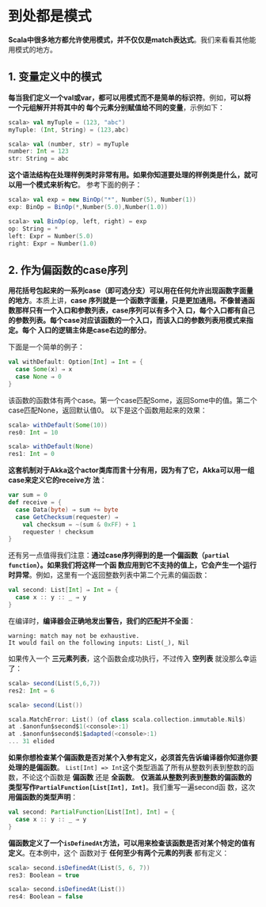 到处都是模式
===================================================================================
**Scala中很多地方都允许使用模式，并不仅仅是match表达式**。我们来看看其他能用模式的地方。

## 1. 变量定义中的模式
**每当我们定义一个val或var，都可以用模式而不是简单的标识符**。例如，**可以将一个元组解开并将其中的
每个元素分别赋值给不同的变量**，示例如下：
```scala
scala> val myTuple = (123, "abc")
myTuple: (Int, String) = (123,abc)

scala> val (number, str) = myTuple
number: Int = 123
str: String = abc
```
**这个语法结构在处理样例类时非常有用。如果你知道要处理的样例类是什么，就可以用一个模式来析构它**。
参考下面的例子：
```scala
scala> val exp = new BinOp("*", Number(5), Number(1))
exp: BinOp = BinOp(*,Number(5.0),Number(1.0))

scala> val BinOp(op, left, right) = exp
op: String = *
left: Expr = Number(5.0)
right: Expr = Number(1.0)
```

## 2. 作为偏函数的case序列
**用花括号包起来的一系列case（即可选分支）可以用在任何允许出现函数字面量的地方**。本质上讲，**case
序列就是一个函数字面量，只是更加通用。不像普通函数那样只有一个入口和参数列表，case序列可以有多个入
口，每个入口都有自己的参数列表。每个case对应该函数的一个入口，而该入口的参数列表用模式来指定。每个
入口的逻辑主体是case右边的部分**。

下面是一个简单的例子：
```scala
val withDefault: Option[Int] ⇒ Int = {
  case Some(x) ⇒ x
  case None ⇒ 0
}
```
该函数的函数体有两个case。第一个case匹配Some，返回Some中的值。第二个case匹配None，返回默认值0。
以下是这个函数用起来的效果：
```scala
scala> withDefault(Some(10))
res0: Int = 10

scala> withDefault(None)
res1: Int = 0
```
**这套机制对于Akka这个actor类库而言十分有用，因为有了它，Akka可以用一组case来定义它的receive方
法**：
```scala
var sum = 0
def receive = {
  case Data(byte) ⇒ sum += byte
  case GetChecksum(requester) ⇒
    val checksum = ~(sum & 0xFF) + 1
    requester ! checksum
}
```
还有另一点值得我们注意：**通过case序列得到的是一个偏函数（`partial function`）。如果我们将这样一个函
数应用到它不支持的值上，它会产生一个运行时异常**。例如，这里有一个返回整数列表中第二个元素的偏函数：
```scala
val second: List[Int] ⇒ Int = {
  case x :: y :: _ ⇒ y
}
```
在编译时，**编译器会正确地发出警告，我们的匹配并不全面**：
```
warning: match may not be exhaustive.
It would fail on the following inputs: List(_), Nil
```
如果传入一个 **三元素列表**，这个函数会成功执行，不过传入 **空列表** 就没那么幸运了：
```scala
scala> second(List(5,6,7))
res2: Int = 6

scala> second(List())

scala.MatchError: List() (of class scala.collection.immutable.Nil$)
at .$anonfun$second$1(<console>:1)
at .$anonfun$second$1$adapted(<console>:1)
... 31 elided
```
**如果你想检查某个偏函数是否对某个入参有定义，必须首先告诉编译器你知道你要处理的是偏函数**。
`List[Int] => Int`这个类型涵盖了所有从整数列表到整数的函数，不论这个函数是 **偏函数** 还是 **全函数**。
**仅涵盖从整数列表到整数的偏函数的类型写作`PartialFunction[List[Int], Int]`**。我们重写一遍second函
数，这次 **用偏函数的类型声明**：
```scala
val second: PartialFunction[List[Int], Int] = {
  case x :: y :: _ ⇒ y
}
```
**偏函数定义了一个`isDefinedAt`方法，可以用来检查该函数是否对某个特定的值有定义**。在本例中，这个
函数对于 **任何至少有两个元素的列表** 都有定义：
```scala
scala> second.isDefinedAt(List(5, 6, 7))
res3: Boolean = true

scala> second.isDefinedAt(List())
res4: Boolean = false
```
